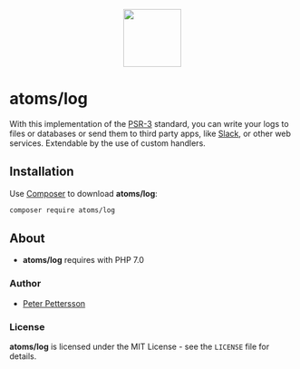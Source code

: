 <p align="center">
    <a href="https://bitbucket.org/account/user/gotamedia/projects/ATOM">
        <img src="https://i.imgur.com/2fV9p91.png" height="102">
    </a>
</p>

# atoms/log

With this implementation of the [PSR-3](https://www.php-fig.org/psr/psr-3/) standard, you can write your logs to files or databases or send them to third party apps, like [Slack](https://slack.com/), or other web services. Extendable by the use of custom handlers.

## Installation

Use [Composer](https://getcomposer.org/) to download **atoms/log**:
```bash
composer require atoms/log
```

## About

- **atoms/log** requires with PHP 7.0

### Author

- [Peter Pettersson](mailto:peter.pettersson@gotamedia.se)

### License

**atoms/log** is licensed under the MIT License - see the `LICENSE` file for details.
